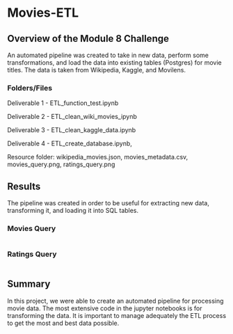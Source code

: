 # Movies-ETL
## Overview of the Module 8 Challenge

An automated pipeline was created to take in new data, perform some transformations, and load the data into existing tables (Postgres) for movie titles. The data is taken from Wikipedia, Kaggle, and Movilens. 

### Folders/Files

Deliverable 1 - ETL_function_test.ipynb

Deliverable 2 - ETL_clean_wiki_movies_ipynb

Deliverable 3 - ETL_clean_kaggle_data.ipynb

Deliverable 4 - ETL_create_database.ipynb, 

Resource folder: wikipedia_movies.json, movies_metadata.csv, movies_query.png, ratings_query.png



## Results

The pipeline was created in order to be useful for extracting new data, transforming it, and loading it into SQL tables.

### Movies Query



![]()

### Ratings Query



![]()

## Summary

In this project, we were able to create an automated pipeline for processing movie data. The most extensive code in the jupyter notebooks is for transforming the data. It is important to manage adequately the ETL process to get the most and best data possible. 
